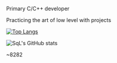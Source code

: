 Primary C/C++ developer

Practicing the art of low level with projects

[![Top Langs](https://github-readme-stats.vercel.app/api/top-langs/?username=SqLait&layout=compact&theme=dracula&langs_count=20)](https://github.com/anuraghazra/github-readme-stats)

![SqL's GitHub stats](https://github-readme-stats.vercel.app/api?username=SqLait&show_icons=true&theme=dracula)

~8282
